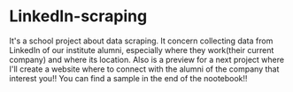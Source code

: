 # LinkedIn-scraping
It's a school project about data scraping.
It concern collecting data from LinkedIn of our institute alumni, especially where they work(their current company) and where its location.
Also is a preview for a next project where I'll create a website where to connect with the alumni of the company that interest you!!
You can find a sample in the end of the nootebook!!
